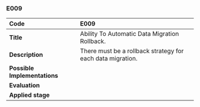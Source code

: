 ### E009

|**Code**           | **E009** |
| :--               | :--      |
|**Title**          | Ability To Automatic Data Migration Rollback. |
|**Description**    | There must be a rollback strategy for each data migration.|
|**Possible Implementations** | |
|**Evaluation**     | |
|**Applied stage**  | |
